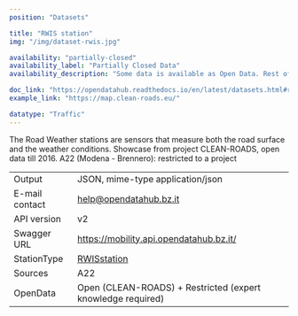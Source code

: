 ```yaml
---
position: "Datasets"

title: "RWIS station"
img: "/img/dataset-rwis.jpg"

availability: "partially-closed"
availability_label: "Partially Closed Data"
availability_description: "Some data is available as Open Data. Rest of data is closed or restricted to project collaboration."

doc_link: "https://opendatahub.readthedocs.io/en/latest/datasets.html#rwisstation-dataset"
example_link: "https://map.clean-roads.eu/"

datatype: "Traffic"
---
```


The Road Weather stations are sensors that measure both the road surface and the weather conditions. Showcase from project CLEAN-ROADS, open data till 2016.
A22 (Modena - Brennero): restricted to a project

|                |                                                             |
| :------------- | ----------------------------------------------------------- |
| Output         | JSON, mime-type application/json                            |
| E-mail contact | help@opendatahub.bz.it                                      |
| API version    | v2                                                          |
| Swagger URL    | https://mobility.api.opendatahub.bz.it/                     |
| StationType    | [RWISstation](https://mobility.api.opendatahub.bz.it/v2/flat/RWISstation)                                          |
| Sources        | A22                                                         |
| OpenData       | Open (CLEAN-ROADS) + Restricted (expert knowledge required) |
